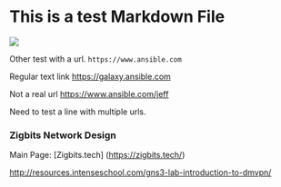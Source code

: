 # This is a test Markdown File

![](https://www.google.com)

Other test with a url. `https://www.ansible.com`

Regular text link https://galaxy.ansible.com

Not a real url https://www.ansible.com/jeff

Need to test a line with multiple urls.

### Zigbits Network Design

Main Page: [Zigbits.tech]
(https://zigbits.tech/)

http://resources.intenseschool.com/gns3-lab-introduction-to-dmvpn/